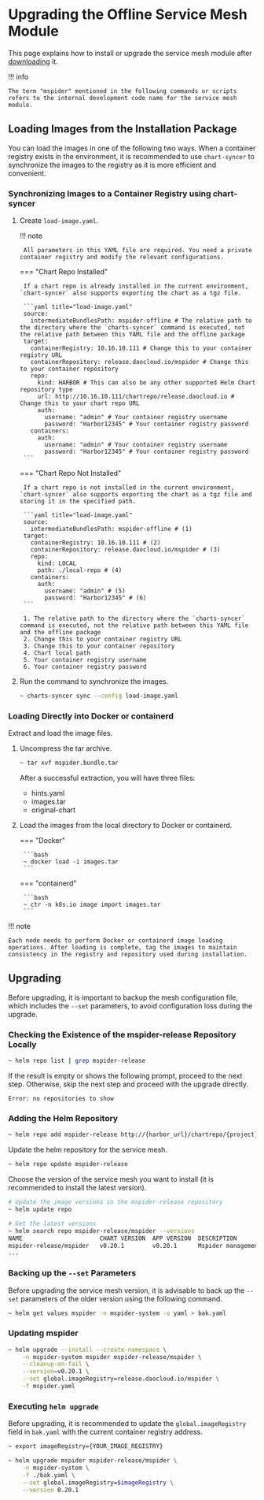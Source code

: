 # Upgrading the Offline Service Mesh Module

This page explains how to install or upgrade the service mesh module after [downloading](../../download/modules/mspider.md) it.

!!! info

    The term "mspider" mentioned in the following commands or scripts refers to the internal development code name for the service mesh module.

## Loading Images from the Installation Package

You can load the images in one of the following two ways. When a container registry exists in the environment, it is recommended to use `chart-syncer` to synchronize the images to the registry as it is more efficient and convenient.

### Synchronizing Images to a Container Registry using chart-syncer

1. Create `load-image.yaml`.

    !!! note

        All parameters in this YAML file are required. You need a private container registry and modify the relevant configurations.

    === "Chart Repo Installed"

        If a chart repo is already installed in the current environment, `chart-syncer` also supports exporting the chart as a tgz file.

        ```yaml title="load-image.yaml"
        source:
          intermediateBundlesPath: mspider-offline # The relative path to the directory where the `charts-syncer` command is executed, not the relative path between this YAML file and the offline package
        target:
          containerRegistry: 10.16.10.111 # Change this to your container registry URL
          containerRepository: release.daocloud.io/mspider # Change this to your container repository
          repo:
            kind: HARBOR # This can also be any other supported Helm Chart repository type
            url: http://10.16.10.111/chartrepo/release.daocloud.io # Change this to your chart repo URL
            auth:
              username: "admin" # Your container registry username
              password: "Harbor12345" # Your container registry password
          containers:
            auth:
              username: "admin" # Your container registry username
              password: "Harbor12345" # Your container registry password
        ```

    === "Chart Repo Not Installed"

        If a chart repo is not installed in the current environment, `chart-syncer` also supports exporting the chart as a tgz file and storing it in the specified path.

        ```yaml title="load-image.yaml"
        source:
          intermediateBundlesPath: mspider-offline # (1)
        target:
          containerRegistry: 10.16.10.111 # (2)
          containerRepository: release.daocloud.io/mspider # (3)
          repo:
            kind: LOCAL
            path: ./local-repo # (4)
          containers:
            auth:
              username: "admin" # (5)
              password: "Harbor12345" # (6)
        ```

        1. The relative path to the directory where the `charts-syncer` command is executed, not the relative path between this YAML file and the offline package
        2. Change this to your container registry URL
        3. Change this to your container repository
        4. Chart local path
        5. Your container registry username
        6. Your container registry password

1. Run the command to synchronize the images.

    ```bash
    ~ charts-syncer sync --config load-image.yaml
    ```

### Loading Directly into Docker or containerd

Extract and load the image files.

1. Uncompress the tar archive.

    ```bash
    ~ tar xvf mspider.bundle.tar
    ```

    After a successful extraction, you will have three files:

    - hints.yaml
    - images.tar
    - original-chart

2. Load the images from the local directory to Docker or containerd.

    === "Docker"

        ```bash
        ~ docker load -i images.tar
        ```

    === "containerd"

        ```bash
        ~ ctr -n k8s.io image import images.tar
        ```

!!! note

    Each node needs to perform Docker or containerd image loading operations. After loading is complete, tag the images to maintain consistency in the registry and repository used during installation.

## Upgrading

Before upgrading, it is important to backup the mesh configuration file, which includes the `--set` parameters, to avoid configuration loss during the upgrade.

### Checking the Existence of the mspider-release Repository Locally

```bash
~ helm repo list | grep mspider-release
```

If the result is empty or shows the following prompt, proceed to the next step. Otherwise, skip the next step and proceed with the upgrade directly.

```none
Error: no repositories to show
```

### Adding the Helm Repository

```bash
~ helm repo add mspider-release http://{harbor_url}/chartrepo/{project}
```

Update the helm repository for the service mesh.

```bash
~ helm repo update mspider-release
```

Choose the version of the service mesh you want to install (it is recommended to install the latest version).

```bash
# Update the image versions in the mspider-release repository
~ helm update repo

# Get the latest versions
~ helm search repo mspider-release/mspider --versions
NAME                      CHART VERSION  APP VERSION  DESCRIPTION
mspider-release/mspider   v0.20.1        v0.20.1      Mspider management plane application, deployed ...
...
```

### Backing up the `--set` Parameters

Before upgrading the service mesh version, it is advisable to back up the `--set` parameters of the older version using the following command.

```bash
~ helm get values mspider -n mspider-system -o yaml > bak.yaml
```

### Updating mspider

```bash
~ helm upgrade --install --create-namespace \
    -n mspider-system mspider mspider-release/mspider \
    --cleanup-on-fail \
    --version=v0.20.1 \
    --set global.imageRegistry=release.daocloud.io/mspider \
    -f mspider.yaml
```

### Executing `helm upgrade`

Before upgrading, it is recommended to update the `global.imageRegistry` field in `bak.yaml` with the current container registry address.

```bash
~ export imageRegistry={YOUR_IMAGE_REGISTRY}
```

```bash
~ helm upgrade mspider mspider-release/mspider \
    -n mspider-system \
    -f ./bak.yaml \
    --set global.imageRegistry=$imageRegistry \
    --version 0.20.1
```
